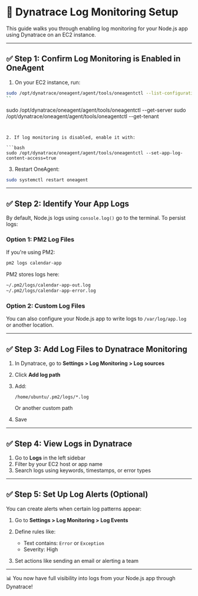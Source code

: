 # 📂 Dynatrace Log Monitoring Setup

This guide walks you through enabling log monitoring for your Node.js app using Dynatrace on an EC2 instance.

---

## ✅ Step 1: Confirm Log Monitoring is Enabled in OneAgent

1. On your EC2 instance, run:
```bash
sudo /opt/dynatrace/oneagent/agent/tools/oneagentctl --list-configuration | grep log
``

```
sudo /opt/dynatrace/oneagent/agent/tools/oneagentctl --get-server
sudo /opt/dynatrace/oneagent/agent/tools/oneagentctl --get-tenant
```


2. If log monitoring is disabled, enable it with:

```bash
sudo /opt/dynatrace/oneagent/agent/tools/oneagentctl --set-app-log-content-access=true
```

3. Restart OneAgent:

```bash
sudo systemctl restart oneagent
```

---

## ✅ Step 2: Identify Your App Logs

By default, Node.js logs using `console.log()` go to the terminal. To persist logs:

### Option 1: PM2 Log Files

If you're using PM2:

```bash
pm2 logs calendar-app
```

PM2 stores logs here:

```bash
~/.pm2/logs/calendar-app-out.log
~/.pm2/logs/calendar-app-error.log
```

### Option 2: Custom Log Files

You can also configure your Node.js app to write logs to `/var/log/app.log` or another location.

---

## ✅ Step 3: Add Log Files to Dynatrace Monitoring

1. In Dynatrace, go to **Settings > Log Monitoring > Log sources**
2. Click **Add log path**
3. Add:

   ```
   /home/ubuntu/.pm2/logs/*.log
   ```

   Or another custom path
4. Save

---

## ✅ Step 4: View Logs in Dynatrace

1. Go to **Logs** in the left sidebar
2. Filter by your EC2 host or app name
3. Search logs using keywords, timestamps, or error types

---

## ✅ Step 5: Set Up Log Alerts (Optional)

You can create alerts when certain log patterns appear:

1. Go to **Settings > Log Monitoring > Log Events**
2. Define rules like:

   * Text contains: `Error` or `Exception`
   * Severity: High
3. Set actions like sending an email or alerting a team

---

📊 You now have full visibility into logs from your Node.js app through Dynatrace!
